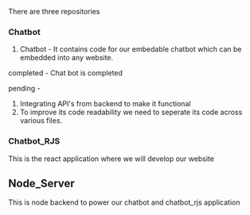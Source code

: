 There are three repositories 

### Chatbot
1. Chatbot - It contains code for our embedable chatbot which can be embedded into any website.

completed - Chat bot is completed

pending - 
1. Integrating API's from backend to make it functional
2. To improve its code readability we need to seperate its code across various files.

### Chatbot_RJS
This is the react application where we will develop our website 

## Node_Server 
This is node backend to power our chatbot and chatbot_rjs application



